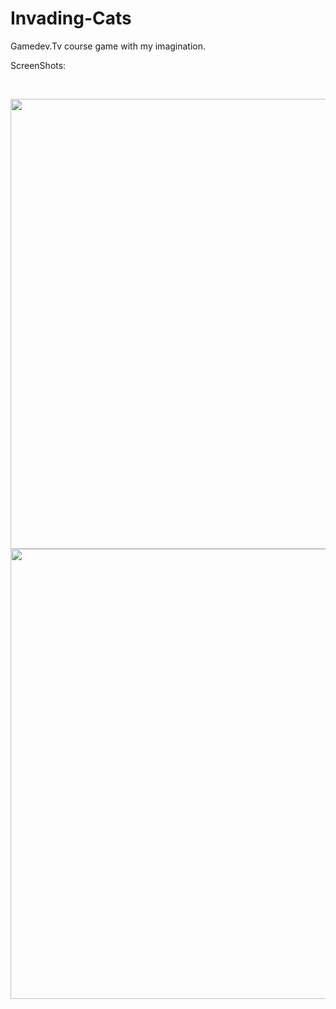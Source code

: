 # Invading-Cats
Gamedev.Tv course game with my imagination.

ScreenShots:

<br>

<p float="left">

  <img src="https://github.com/Muzrottle/Invading-Cats/assets/57044969/86aebeb2-c84c-4473-9c17-913cf04a93aa.png"  width="720" />
 
  <img src="https://github.com/Muzrottle/Invading-Cats/assets/57044969/3bc5ce72-c1d3-424e-a550-4dfea2104be6.png"  width="720" />
  
</p>

<br>
